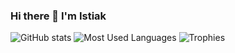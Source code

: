 ### Hi there 👋 I'm Istiak

![GitHub stats](https://github-readme-stats.vercel.app/api?username=b-istiak-s&show_icons=true&theme=chartreuse-dark)
![Most Used Languages](https://github-readme-stats.vercel.app/api/top-langs/?username=b-istiak-s&cache_seconds=1800&theme=tokyonight&layout=compact)
![Trophies](https://github-profile-trophy.vercel.app/?username=b-istiak-s&theme=dracula)


